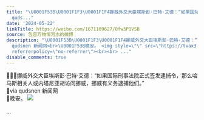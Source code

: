 ```yaml
---
title: "\U0001F53B\U0001F1F3\U0001F1F4挪威外交大臣埃斯彭·巴特·艾德：“如果国际刑事法院正式签发逮捕令，那么哈马斯相关人或内塔尼亚胡访问挪威，挪威有义务逮捕他们。”\U0001F53Bvia
  quds..."
date: '2024-05-22'
linkTitle: https://weibo.com/1671109627/Ofw3P1VSB
source: 包容万物恒河水的微博
description: "\U0001F53B\U0001F1F3\U0001F1F4挪威外交大臣埃斯彭·巴特·艾德：“如果国际刑事法院正式签发逮捕令，那么哈马斯相关人或内塔尼亚胡访问挪威，挪威有义务逮捕他们。”<br>\U0001F53Bvia
  qudsnen 新闻网<br>\U0001F53B晚安。 <img style=\"\" src=\"https://tvax3.sinaimg.cn/large/639b1bfbly1hpyqfftxw0j20q60wpwr6.jpg\"
  referrerpolicy=\"no-referrer\"><br><br> ..."
disable_comments: true
---
```

🔻🇳🇴挪威外交大臣埃斯彭·巴特·艾德：“如果国际刑事法院正式签发逮捕令，那么哈马斯相关人或内塔尼亚胡访问挪威，挪威有义务逮捕他们。”<br>🔻via qudsnen 新闻网<br>🔻晚安。 <img style="" src="https://tvax3.sinaimg.cn/large/639b1bfbly1hpyqfftxw0j20q60wpwr6.jpg" referrerpolicy="no-referrer"><br><br> ...